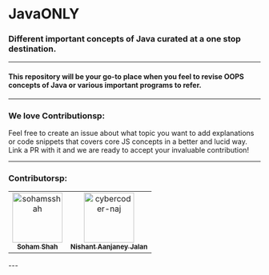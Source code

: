 # JavaONLY

### Different important concepts of Java curated at a one stop destination.

----

#### This repository will be your go-to place when you feel to revise OOPS concepts of Java or various important programs to refer.

---

### __We love Contributionsp__:

Feel free to create an issue about what topic you want to add explanations or code snippets that covers core JS concepts in a better and lucid way. Link a PR with it and we are ready to accept your invaluable contribution!

---

### Contributorsp:
<!-- readme: contributors -start --> 
<table>
<tr>
    <td align="center">
        <a href="https://github.com/sohamsshah">
            <img src="https://avatars.githubusercontent.com/u/47717492?v=4" width="100;" alt="sohamsshah"/>
            <br />
            <sub><b>Soham Shah</b></sub>
        </a>
    </td>
    <td align="center">
        <a href="https://github.com/cybercoder-naj">
            <img src="https://avatars.githubusercontent.com/u/48282810?v=4" width="100;" alt="cybercoder-naj"/>
            <br />
            <sub><b>Nishant Aanjaney Jalan</b></sub>
        </a>
    </td></tr>
</table>
<!-- readme: contributors -end -->
---
